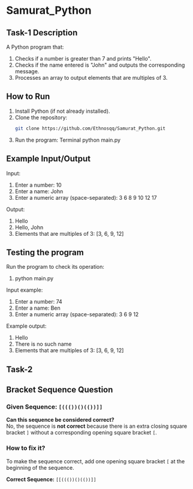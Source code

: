 # Samurat_Python

##  Task-1 Description
A Python program that:
1. Checks if a number is greater than 7 and prints "Hello".
2. Checks if the name entered is "John" and outputs the corresponding message.
3. Processes an array to output elements that are multiples of 3.

## How to Run
1. Install Python (if not already installed).
2. Clone the repository:
   ```bash
   git clone https://github.com/Ethnosqq/Samurat_Python.git
3. Run the program:
   Terminal
   python main.py

## Example Input/Output
Input:
1. Enter a number: 10
2. Enter a name: John
3. Enter a numeric array (space-separated): 3 6 8 9 10 12 17

Output:
1. Hello
2. Hello, John
3. Elements that are multiples of 3: [3, 6, 9, 12]

## Testing the program
Run the program to check its operation:
1. python main.py

Input example:
1. Enter a number: 74
2. Enter a name: Ben
3. Enter a numeric array (space-separated): 3 6 9 12

Example output:
1. Hello
2. There is no such name
3. Elements that are multiples of 3: [3, 6, 9, 12]

## Task-2

## Bracket Sequence Question
### Given Sequence: `[((())()(())]]`
**Can this sequence be considered correct?**  
No, the sequence is **not correct** because there is an extra closing square bracket `]` without a corresponding opening square bracket `[`.

### How to fix it?
To make the sequence correct, add one opening square bracket `[` at the beginning of the sequence.

**Correct Sequence:** `[[((())()(())]]`

